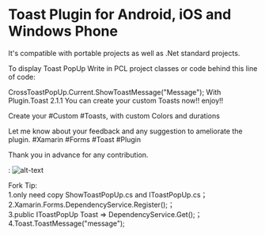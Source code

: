 # Toast Plugin for Android, iOS  and Windows Phone
It's compatible with portable projects as well as .Net standard projects.

To display Toast PopUp Write in PCL project classes or code behind  this line of code: 

CrossToastPopUp.Current.ShowToastMessage("Message");
With Plugin.Toast 2.1.1  You can create your custom Toasts  now!! enjoy!!

Create your #Custom #Toasts, with custom Colors and durations

Let me know about your feedback and any suggestion to ameliorate the plugin.
#Xamarin #Forms #Toast #Plugin

Thank you in advance for any contribution.

: ![alt-text](https://github.com/ishrakland/Toast/blob/master/IMG/Toast2.1.1.gif)


Fork Tip:<br/>
1.only need copy ShowToastPopUp.cs and IToastPopUp.cs；<br/>
2.Xamarin.Forms.DependencyService.Register<ShowToastPopUp>();；<br/>
3.public IToastPopUp Toast => DependencyService.Get<IToastPopUp>();；<br/>
4.Toast.ToastMessage("message");
